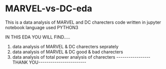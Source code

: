 # MARVEL-vs-DC-eda
This is a data analysis of MARVEL and DC charecters 
code written in jupyter notebook
language used PYTHON3

IN THIS EDA YOU WILL FIND.....
1. data analysis of MARVEL & DC charecters seprately
2. data analysis of MARVEL & DC good & bad charecters
3. data analysis of total power analysis of charecters
-----------------THANK YOU------------------------

